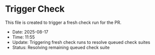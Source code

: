# Trigger Check

This file is created to trigger a fresh check run for the PR.

- Date: 2025-08-17
- Time: 11:55
- Update: Triggering fresh check runs to resolve queued check suites
- Status: Resolving remaining queued check suite


